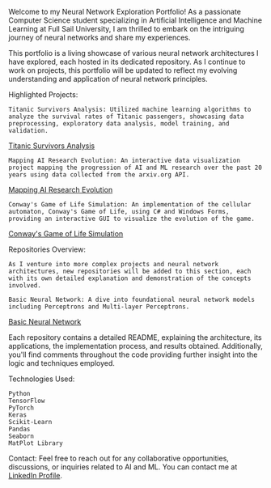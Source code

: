 Welcome to my Neural Network Exploration Portfolio! As a passionate Computer Science student specializing in Artificial Intelligence and Machine Learning at Full Sail University, I am thrilled to embark on the intriguing journey of neural networks and share my experiences.

This portfolio is a living showcase of various neural network architectures I have explored, each hosted in its dedicated repository. As I continue to work on projects, this portfolio will be updated to reflect my evolving understanding and application of neural network principles.

Highlighted Projects:

    Titanic Survivors Analysis: Utilized machine learning algorithms to analyze the survival rates of Titanic passengers, showcasing data preprocessing, exploratory data analysis, model training, and validation.
[Titanic Survivors Analysis](https://github.com/Hoover070/MIS_Research_Hoover)

    Mapping AI Research Evolution: An interactive data visualization project mapping the progression of AI and ML research over the past 20 years using data collected from the arxiv.org API.
 [Mapping AI Research Evolution](https://github.com/Hoover070/DVM_RP_Hoover)
 
    Conway's Game of Life Simulation: An implementation of the cellular automaton, Conway's Game of Life, using C# and Windows Forms, providing an interactive GUI to visualize the evolution of the game.
  [Conway's Game of Life Simulation](https://github.com/Hoover070/ConwaysGameOfLife)
  
Repositories Overview: 
    
    As I venture into more complex projects and neural network architectures, new repositories will be added to this section, each with its own detailed explanation and demonstration of the concepts involved. 

    Basic Neural Network: A dive into foundational neural network models including Perceptrons and Multi-layer Perceptrons.
[Basic Neural Network](https://github.com/Hoover070/basic-neural-network)
    
    


Each repository contains a detailed README, explaining the architecture, its applications, the implementation process, and results obtained. Additionally, you'll find comments throughout the code providing further insight into the logic and techniques employed.

Technologies Used:

    Python
    TensorFlow
    PyTorch
    Keras
    Scikit-Learn
    Pandas
    Seaborn
    MatPlot Library

Contact:
Feel free to reach out for any collaborative opportunities, discussions, or inquiries related to AI and ML. You can contact me at [LinkedIn Profile](https://www.linkedin.com/in/williamhoover70/).
